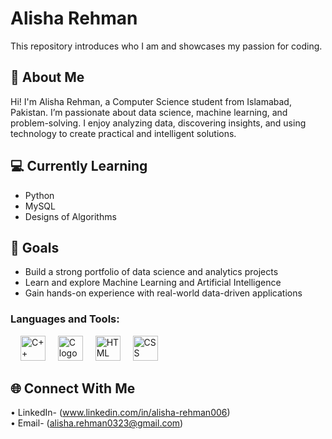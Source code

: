 # Alisha Rehman
This repository introduces who I am and showcases my passion for coding.

## 👋 About Me
Hi! I'm Alisha Rehman, a Computer Science student from Islamabad, Pakistan. I’m passionate about data science, machine learning, and problem-solving. I enjoy analyzing data, discovering insights, and using technology to create practical and intelligent solutions.

## 💻 Currently Learning
- Python
- MySQL
- Designs of Algorithms


## 🚀 Goals
- Build a strong portfolio of data science and analytics projects
- Learn and explore Machine Learning and Artificial Intelligence
- Gain hands-on experience with real-world data-driven applications
<h3>Languages and Tools:</h3>

<div align="left">
  <img width="12" />
  <img src="https://upload.wikimedia.org/wikipedia/commons/1/18/ISO_C%2B%2B_Logo.svg" height="40" alt="C++ logo"  />
  <img width="12" />
  <img src="https://upload.wikimedia.org/wikipedia/commons/1/19/C_Logo.png" height="40" alt="C logo"  />
  <img width="12" />
  <img src="https://upload.wikimedia.org/wikipedia/commons/thumb/6/61/HTML5_logo_and_wordmark.svg/800px-HTML5_logo_and_wordmark.svg.png" height="40" alt="HTML logo"  />
  <img width="12" />
  <img src="https://encrypted-tbn0.gstatic.com/images?q=tbn:ANd9GcR0k4ASFfuZFpwtpCFVzl9vwdXnQEInj3uvNw&s" height="40" alt="CSS logo"  />
</div>

## 🌐 Connect With Me
• LinkedIn- (www.linkedin.com/in/alisha-rehman006)  
• Email- (alisha.rehman0323@gmail.com)
  
